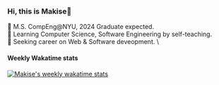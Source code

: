 ### Hi, this is Makise👋

🏫 M.S. CompEng@NYU, 2024 Graduate expected. \
📖 Learning Computer Science, Software Engineering by self-teaching. \
🚀 Seeking career on Web & Software deveopment. \

#### Weekly Wakatime stats

[![Makise's weekly wakatime stats](https://github-readme-stats.vercel.app/api/wakatime?username=MakiseJiang&&layout=compact)](https://github.com/anuraghazra/github-readme-stats)
